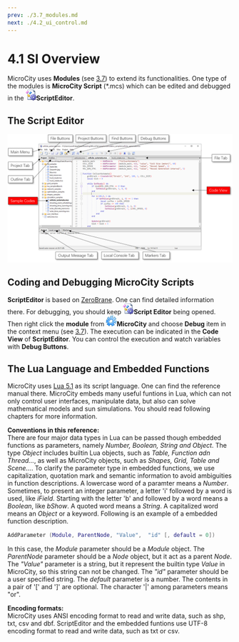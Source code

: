 ```yaml
---
prev: ./3.7_modules.md
next: ./4.2_ui_control.md
---
```

# 4.1 SI Overview
MicroCity uses **Modules** (see [3.7](3.7_modules.md)) to extend its functionalities. One type of the modules is **MicroCity Script** (\*.mcs) which can be edited and debugged in the ![icon](../../images/doc/icon_script_editor.png)**ScriptEditor**.
## The Script Editor  
![scritp_editor](../../images/doc/script_editor.png)
## Coding and Debugging MicroCity Scripts
**ScriptEditor** is based on [ZeroBrane](https://studio.zerobrane.com/). One can find detailed information there. For debugging, you should keep ![icon](../../images/doc/icon_script_editor.png)**Script Editor** being opened. Then right click the **module** from ![icon](../../images/doc/icon_microcity.png)**MicroCity** and choose **Debug** item in the context menu (see [3.7](3.7_modules.md#loading-closing-and-executing-modules)). The execution can be indicated in the **Code View** of **ScriptEditor**. You can control the execution and watch variables with **Debug Buttons**.

## The Lua Language and Embedded Functions
MicroCity uses [Lua 5.1](https://www.lua.org/manual/5.1/) as its script language. One can find the reference manual there. MicroCity embeds many useful funtions in Lua, which can not only control user interfaces, manipulate data, but also can solve mathematical models and sun simulations. You should read following chapters for more information.  

**Conventions in this reference:**  
There are four major data types in Lua can be passed though embedded functions as parameters, namely *Number, Boolean, String and Object*. The type *Object* includes builtin Lua objects, such as *Table, Function adn Thread...*, as well as MicroCity objects, such as *Shapes, Grid, Table and Scene...*. To clarify the parameter type in embedded functions, we use capitalization, quotation mark and semantic information to avoid ambiguities in function descriptions. A lowercase word of a paramter means a *Number*. Sometimes, to present an integer parameter, a letter 'i' followed by a word is used, like *iField*. Starting with the letter 'b' and followed by a word means a *Boolean*, like *bShow*. A quoted word means a *String*. A capitalized word means an *Object* or a keyword. Following is an example of a embedded function description.
```lua
AddParameter (Module, ParentNode, "Value",  "id" [, default = 0])
```
In this case, the *Module* parameter should be a *Module* object. The *ParentNode* parameter should be a *Node* object, but it act as a parent *Node*. The *"Value"* parameter is a string, but it represent the builtin type *Value* in MicroCity, so this string can not be changed. The *"id"* parameter should be a user specified string. The *default* parameter is a number. The contents in a pair of '\[' and ']' are optional. The character '|' among parameters means "or".

**Encoding formats:**  
MicroCity uses ANSI encoding format to read and write data, such as shp, txt, csv and dbf. ScriptEditor and the embedded funtions use UTF-8 encoding format to read and write data, such as txt or csv.
